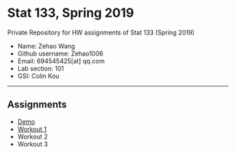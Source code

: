 # Stat 133, Spring 2019

Private Repository for HW assignments of Stat 133 (Spring 2019)

- Name: Zehao Wang
- Github username: Zehao1006
- Email: 694545425[at] qq.com
- Lab section: 101
- GSI: Colin Kou

-----

## Assignments

- [Demo](demo)
- [Workout 1](workout1)
- Workout 2
- Workout 3


